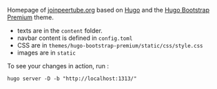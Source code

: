 Homepage of [joinpeertube.org](https://joinpeertube.org) based on [Hugo](https://gohugo.io/) and the [Hugo Bootstrap Premium](https://themes.gohugo.io/hugo-bootstrap-premium/) theme.

- texts are in the `content` folder.
- navbar content is defined in `config.toml`
- CSS are in `themes/hugo-bootstrap-premium/static/css/style.css`
- images are in `static`

To see your changes in action, run :

    hugo server -D -b "http://localhost:1313/"

